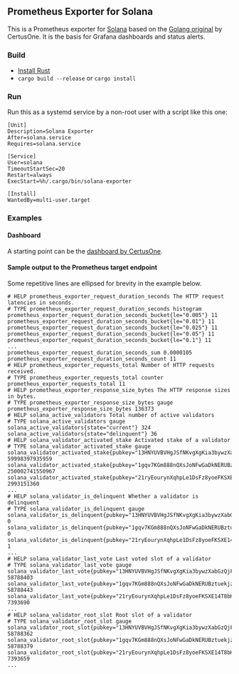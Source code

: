 ## Prometheus Exporter for Solana

This is a Prometheus exporter for [Solana](https://github.com/solana-labs/solana) based on the
[Golang original](https://github.com/certusone/solana_exporter) by CertusOne. It is the basis for
Grafana dashboards and status alerts.

### Build

* [Install Rust](https://www.rust-lang.org/tools/install)
* `cargo build --release` or `cargo install`

### Run

Run this as a systemd service by a non-root user with a script like this one:
```
[Unit]
Description=Solana Exporter
After=solana.service
Requires=solana.service

[Service]
User=solana
TimeoutStartSec=20
Restart=always
ExecStart=%h/.cargo/bin/solana-exporter

[Install]
WantedBy=multi-user.target
```

### Examples

#### Dashboard

A starting point can be the [dashboard by CertusOne](./dashboards/certusone.json).

#### Sample output to the Prometheus target endpoint

Some repetitive lines are ellipsed for brevity in the example below.
```
# HELP prometheus_exporter_request_duration_seconds The HTTP request latencies in seconds.
# TYPE prometheus_exporter_request_duration_seconds histogram
prometheus_exporter_request_duration_seconds_bucket{le="0.005"} 11
prometheus_exporter_request_duration_seconds_bucket{le="0.01"} 11
prometheus_exporter_request_duration_seconds_bucket{le="0.025"} 11
prometheus_exporter_request_duration_seconds_bucket{le="0.05"} 11
prometheus_exporter_request_duration_seconds_bucket{le="0.1"} 11
...
prometheus_exporter_request_duration_seconds_sum 0.0000105
prometheus_exporter_request_duration_seconds_count 11
# HELP prometheus_exporter_requests_total Number of HTTP requests received.
# TYPE prometheus_exporter_requests_total counter
prometheus_exporter_requests_total 11
# HELP prometheus_exporter_response_size_bytes The HTTP response sizes in bytes.
# TYPE prometheus_exporter_response_size_bytes gauge
prometheus_exporter_response_size_bytes 136373
# HELP solana_active_validators Total number of active validators
# TYPE solana_active_validators gauge
solana_active_validators{state="current"} 324
solana_active_validators{state="delinquent"} 36
# HELP solana_validator_activated_stake Activated stake of a validator
# TYPE solana_validator_activated_stake gauge
solana_validator_activated_stake{pubkey="13HNYUVBVHgJSfNKvgXgKia3bywzXabGzQjFyMQxLMjS"} 59998397935959
solana_validator_activated_stake{pubkey="1gqv7KGm888nQXsJoNFwGaDkNERUBztuekjzK3J3T7a"} 250002741550967
solana_validator_activated_stake{pubkey="21ryEourynXqhpLe1DsFz8yoeFKSXE14T8bKBFmzcYzt"} 2993151360
...
# HELP solana_validator_is_delinquent Whether a validator is delinquent
# TYPE solana_validator_is_delinquent gauge
solana_validator_is_delinquent{pubkey="13HNYUVBVHgJSfNKvgXgKia3bywzXabGzQjFyMQxLMjS"} 0
solana_validator_is_delinquent{pubkey="1gqv7KGm888nQXsJoNFwGaDkNERUBztuekjzK3J3T7a"} 0
solana_validator_is_delinquent{pubkey="21ryEourynXqhpLe1DsFz8yoeFKSXE14T8bKBFmzcYzt"} 1
...
# HELP solana_validator_last_vote Last voted slot of a validator
# TYPE solana_validator_last_vote gauge
solana_validator_last_vote{pubkey="13HNYUVBVHgJSfNKvgXgKia3bywzXabGzQjFyMQxLMjS"} 58788403
solana_validator_last_vote{pubkey="1gqv7KGm888nQXsJoNFwGaDkNERUBztuekjzK3J3T7a"} 58788443
solana_validator_last_vote{pubkey="21ryEourynXqhpLe1DsFz8yoeFKSXE14T8bKBFmzcYzt"} 7393690
...
# HELP solana_validator_root_slot Root slot of a validator
# TYPE solana_validator_root_slot gauge
solana_validator_root_slot{pubkey="13HNYUVBVHgJSfNKvgXgKia3bywzXabGzQjFyMQxLMjS"} 58788362
solana_validator_root_slot{pubkey="1gqv7KGm888nQXsJoNFwGaDkNERUBztuekjzK3J3T7a"} 58788379
solana_validator_root_slot{pubkey="21ryEourynXqhpLe1DsFz8yoeFKSXE14T8bKBFmzcYzt"} 7393659
...
```
